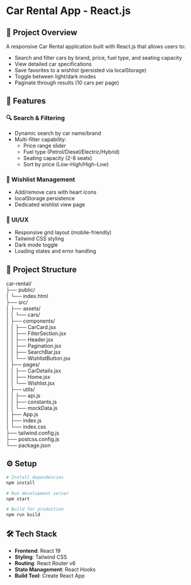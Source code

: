 # Car Rental App - React.js

## 📌 Project Overview

A responsive Car Rental application built with React.js that allows users to:

- Search and filter cars by brand, price, fuel type, and seating capacity
- View detailed car specifications
- Save favorites to a wishlist (persisted via localStorage)
- Toggle between light/dark modes
- Paginate through results (10 cars per page)

## 🚀 Features

### 🔍 Search & Filtering

- Dynamic search by car name/brand
- Multi-filter capability:
  - Price range slider
  - Fuel type (Petrol/Diesel/Electric/Hybrid)
  - Seating capacity (2-8 seats)
  - Sort by price (Low-High/High-Low)

### 💾 Wishlist Management

- Add/remove cars with heart icons
- localStorage persistence
- Dedicated wishlist view page

### 🎨 UI/UX

- Responsive grid layout (mobile-friendly)
- Tailwind CSS styling
- Dark mode toggle
- Loading states and error handling

## 📂 Project Structure

car-rental/  
├── public/  
│ └── index.html  
├── src/  
│ ├── assets/  
│ │ └── cars/  
│ ├── components/  
│ │ ├── CarCard.jsx  
│ │ ├── FilterSection.jsx  
│ │ ├── Header.jsx  
│ │ ├── Pagination.jsx  
│ │ ├── SearchBar.jsx  
│ │ └── WishlistButton.jsx  
│ ├── pages/  
│ │ ├── CarDetails.jsx  
│ │ ├── Home.jsx  
│ │ └── Wishlist.jsx  
│ ├── utils/  
│ │ ├── api.js  
│ │ ├── constants.js  
│ │ └── mockData.js  
│ ├── App.js  
│ ├── index.js  
│ └── index.css  
├── tailwind.config.js  
├── postcss.config.js  
└── package.json

## ⚙️ Setup

```bash
# Install dependencies
npm install

# Run development server
npm start

# Build for production
npm run build
```

## 🛠 Tech Stack

- **Frontend**: React 19
- **Styling**: Tailwind CSS
- **Routing**: React Router v6
- **State Management**: React Hooks
- **Build Tool**: Create React App
